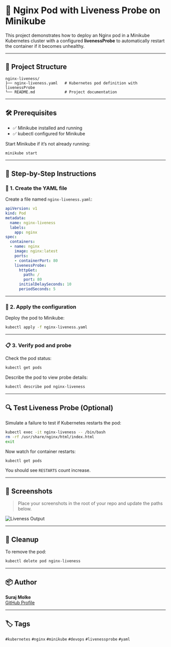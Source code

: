 
# 🚀 Nginx Pod with Liveness Probe on Minikube

This project demonstrates how to deploy an Nginx pod in a Minikube Kubernetes cluster with a configured **livenessProbe** to automatically restart the container if it becomes unhealthy.

---

## 📁 Project Structure

```
nginx-liveness/
├── nginx-liveness.yaml   # Kubernetes pod definition with livenessProbe
└── README.md             # Project documentation
```

---

## 🛠️ Prerequisites

- ✅ Minikube installed and running
- ✅ kubectl configured for Minikube

Start Minikube if it’s not already running:
```bash
minikube start
```

---

## 🧾 Step-by-Step Instructions

### 📄 1. Create the YAML file

Create a file named `nginx-liveness.yaml`:

```yaml
apiVersion: v1
kind: Pod
metadata:
  name: nginx-liveness
  labels:
    app: nginx
spec:
  containers:
  - name: nginx
    image: nginx:latest
    ports:
    - containerPort: 80
    livenessProbe:
      httpGet:
        path: /
        port: 80
      initialDelaySeconds: 10
      periodSeconds: 5
```

---

### 🚀 2. Apply the configuration

Deploy the pod to Minikube:

```bash
kubectl apply -f nginx-liveness.yaml
```

---

### 📋 3. Verify pod and probe

Check the pod status:
```bash
kubectl get pods
```

Describe the pod to view probe details:
```bash
kubectl describe pod nginx-liveness
```

---

## 🔍 Test Liveness Probe (Optional)

Simulate a failure to test if Kubernetes restarts the pod:

```bash
kubectl exec -it nginx-liveness -- /bin/bash
rm -rf /usr/share/nginx/html/index.html
exit
```

Now watch for container restarts:
```bash
kubectl get pods
```

You should see `RESTARTS` count increase.

---

## 📸 Screenshots

> Place your screenshots in the root of your repo and update the paths below.


![Liveness Output](./liveness-restart-screenshot.jpg)

---

## 🧹 Cleanup

To remove the pod:
```bash
kubectl delete pod nginx-liveness
```

---

## 📦 Author

**Suraj Molke**  
[GitHub Profile](https://github.com/smolke9)

---

## 🏷️ Tags

`#kubernetes` `#nginx` `#minikube` `#devops` `#livenessprobe` `#yaml`
